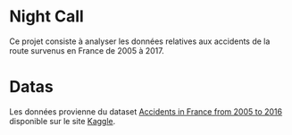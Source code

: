 # Night Call
Ce projet consiste à analyser les données relatives aux accidents de la route survenus en France de 2005 à 2017.

# Datas
Les données provienne du dataset [Accidents in France from 2005 to 2016](https://www.kaggle.com/ahmedlahlou/accidents-in-france-from-2005-to-2016) disponible sur le site [Kaggle](https://www.kaggle.com/ahmedlahlou/accidents-in-france-from-2005-to-2016).
